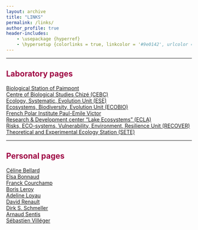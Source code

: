 ```yaml
---
layout: archive
title: "LINKS"
permalink: /links/
author_profile: true
header-includes:
    - \usepackage {hyperref}
    - \hypersetup {colorlinks = true, linkcolor = '#9e0142', urlcolor = '#9e0142'}
---
```

<style> body {text-align: justify} </style> <!-- Justify text. -->

------

## <span style="color:#9e0142">**Laboratory pages**</span>
<a href="https://paimpont.univ-rennes1.fr/" target="_blank">Biological Station of Paimpont</a>  
<a href="https://www.cebc.cnrs.fr/" target="_blank">Centre of Biological Studies Chizé (CEBC)</a>  
<a href="https://www.ese.universite-paris-saclay.fr/en/homepage/" target="_blank">Ecology, Systematic, Evolution Unit (ESE)</a>  
<a href="https://ecobio.univ-rennes1.fr/" target="_blank">Ecosystems, Biodiversity, Evolution Unit (ECOBIO)</a>  
<a href="https://www.institut-polaire.fr/language/fr/" target="_blank">French Polar Institute Paul-Emile Victor</a>  
<a href="https://professionnels.ofb.fr/fr/pole-ecla-ecosystemes-lacustres" target="_blank">Research & Development center “Lake Ecosystems” (ECLA)</a>   
<a href="https://www6.paca.inrae.fr/recover/" target="_blank">Risks, ECO-systems, Vulnerability, Environment, Resilience Unit (RECOVER)</a>  
<a href="https://sete-moulis-cnrs.fr/fr/" target="_blank">Theoretical and Experimental Ecology Station (SETE)</a>  

------

## <span style="color:#9e0142">**Personal pages**</span>
<a href="https://celinebellard.wordpress.com/" target="_blank">Céline Bellard</a>  
<a href="https://elsabonnaud.fr/" target="_blank">Elsa Bonnaud</a>  
<a href="https://www.biodiversitydynamics.fr/" target="_blank">Franck Courchamp</a>  
<a href="http://borisleroy.com/" target="_blank">Boris Leroy</a>  
<a href="http://www.adeline-loyau.net/" target="_blank">Adeline Loyau</a>  
<a href="https://www.iufrance.fr/les-membres-de-liuf/membre/1660-david-renault.html" target="_blank">David Renault</a>  
<a href="http://dirk.die-schmellers.de/Publications/publications_new.htm" target="_blank">Dirk S. Schmeller</a>  
<a href="https://arnaudsentis.com/" target="_blank">Arnaud Sentis</a>  
<a href="http://villeger.sebastien.free.fr/" target="_blank">Sébastien Villéger</a>  
